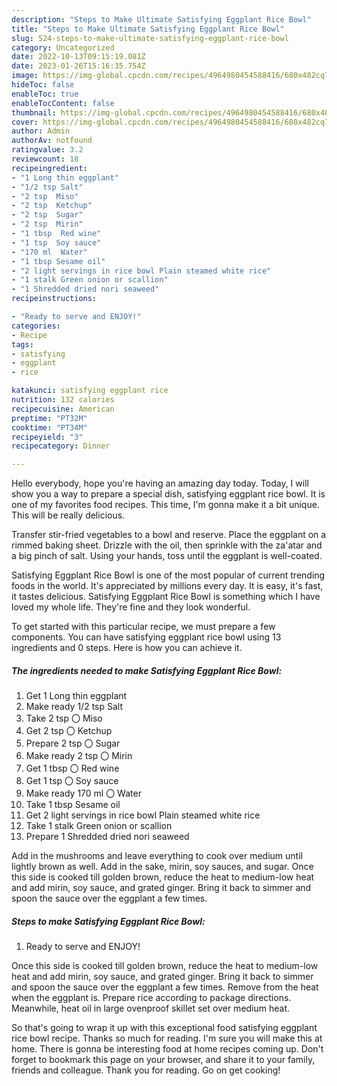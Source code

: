 ```yaml
---
description: "Steps to Make Ultimate Satisfying Eggplant Rice Bowl"
title: "Steps to Make Ultimate Satisfying Eggplant Rice Bowl"
slug: 524-steps-to-make-ultimate-satisfying-eggplant-rice-bowl
category: Uncategorized
date: 2022-10-13T09:15:19.081Z
date: 2023-01-26T15:16:35.754Z
image: https://img-global.cpcdn.com/recipes/4964980454588416/680x482cq70/satisfying-eggplant-rice-bowl-recipe-main-photo.jpg
hideToc: false
enableToc: true
enableTocContent: false
thumbnail: https://img-global.cpcdn.com/recipes/4964980454588416/680x482cq70/satisfying-eggplant-rice-bowl-recipe-main-photo.jpg
cover: https://img-global.cpcdn.com/recipes/4964980454588416/680x482cq70/satisfying-eggplant-rice-bowl-recipe-main-photo.jpg
author: Admin
authorAv: notfound
ratingvalue: 3.2
reviewcount: 18
recipeingredient:
- "1 Long thin eggplant"
- "1/2 tsp Salt"
- "2 tsp  Miso"
- "2 tsp  Ketchup"
- "2 tsp  Sugar"
- "2 tsp  Mirin"
- "1 tbsp  Red wine"
- "1 tsp  Soy sauce"
- "170 ml  Water"
- "1 tbsp Sesame oil"
- "2 light servings in rice bowl Plain steamed white rice"
- "1 stalk Green onion or scallion"
- "1 Shredded dried nori seaweed"
recipeinstructions:

- "Ready to serve and ENJOY!"
categories:
- Recipe
tags:
- satisfying
- eggplant
- rice

katakunci: satisfying eggplant rice 
nutrition: 132 calories
recipecuisine: American
preptime: "PT32M"
cooktime: "PT34M"
recipeyield: "3"
recipecategory: Dinner

---
```



Hello everybody, hope you're having an amazing day today. Today, I will show you a way to prepare a special dish, satisfying eggplant rice bowl. It is one of my favorites food recipes. This time, I'm gonna make it a bit unique. This will be really delicious.

Transfer stir-fried vegetables to a bowl and reserve. Place the eggplant on a rimmed baking sheet. Drizzle with the oil, then sprinkle with the za&#39;atar and a big pinch of salt. Using your hands, toss until the eggplant is well-coated.

Satisfying Eggplant Rice Bowl is one of the most popular of current trending foods in the world. It's appreciated by millions every day. It is easy, it's fast, it tastes delicious. Satisfying Eggplant Rice Bowl is something which I have loved my whole life. They're fine and they look wonderful.


To get started with this particular recipe, we must prepare a few components. You can have satisfying eggplant rice bowl using 13 ingredients and 0 steps. Here is how you can achieve it.

<!--inarticleads1-->

##### The ingredients needed to make Satisfying Eggplant Rice Bowl:

1. Get 1 Long thin eggplant
1. Make ready 1/2 tsp Salt
1. Take 2 tsp 〇 Miso
1. Get 2 tsp 〇 Ketchup
1. Prepare 2 tsp 〇 Sugar
1. Make ready 2 tsp 〇 Mirin
1. Get 1 tbsp 〇 Red wine
1. Get 1 tsp 〇 Soy sauce
1. Make ready 170 ml 〇 Water
1. Take 1 tbsp Sesame oil
1. Get 2 light servings in rice bowl Plain steamed white rice
1. Take 1 stalk Green onion or scallion
1. Prepare 1 Shredded dried nori seaweed


Add in the mushrooms and leave everything to cook over medium until lightly brown as well. Add in the sake, mirin, soy sauces, and sugar. Once this side is cooked till golden brown, reduce the heat to medium-low heat and add mirin, soy sauce, and grated ginger. Bring it back to simmer and spoon the sauce over the eggplant a few times. 

<!--inarticleads2-->

##### Steps to make Satisfying Eggplant Rice Bowl:


1. Ready to serve and ENJOY!

Once this side is cooked till golden brown, reduce the heat to medium-low heat and add mirin, soy sauce, and grated ginger. Bring it back to simmer and spoon the sauce over the eggplant a few times. Remove from the heat when the eggplant is. Prepare rice according to package directions. Meanwhile, heat oil in large ovenproof skillet set over medium heat. 

So that's going to wrap it up with this exceptional food satisfying eggplant rice bowl recipe. Thanks so much for reading. I'm sure you will make this at home. There is gonna be interesting food at home recipes coming up. Don't forget to bookmark this page on your browser, and share it to your family, friends and colleague. Thank you for reading. Go on get cooking!

